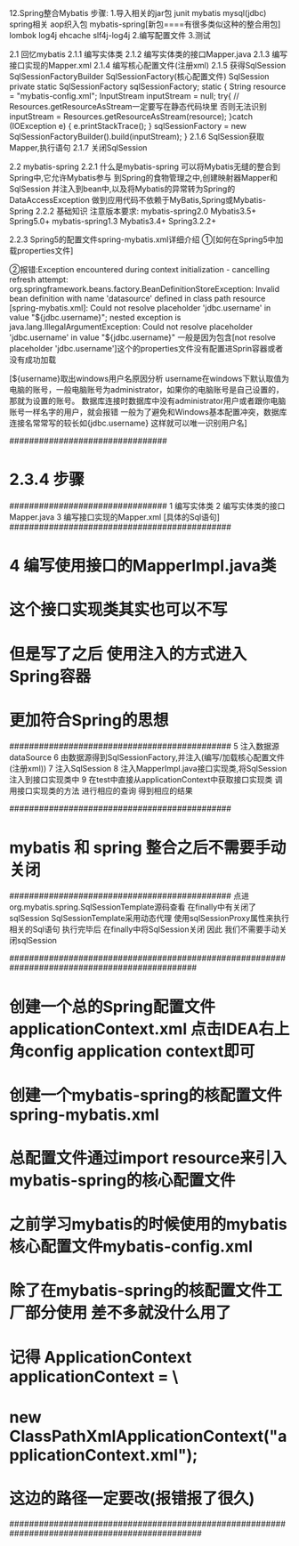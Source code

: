 12.Spring整合Mybatis
步骤:
1.导入相关的jar包
junit mybatis mysql(jdbc) spring相关 aop织入包 
mybatis-spring[新包====有很多类似这种的整合用包]
lombok log4j ehcache slf4j-log4j
2.编写配置文件
3.测试

2.1 回忆mybatis
2.1.1 编写实体类
2.1.2 编写实体类的接口Mapper.java
2.1.3 编写接口实现的Mapper.xml
2.1.4 编写核心配置文件(注册xml)
2.1.5 获得SqlSession
      SqlSessionFactoryBuilder
      SqlSessionFactory(核心配置文件)
      SqlSession
 private static SqlSessionFactory sqlSessionFactory;
 static {
     String resource = "mybatis-config.xml";
     InputStream inputStream = null;
     try{
         // Resources.getResourceAsStream一定要写在静态代码块里 否则无法识别
         inputStream = Resources.getResourceAsStream(resource);
     }catch (IOException e) {
         e.printStackTrace();
     }
     sqlSessionFactory = new SqlSessionFactoryBuilder().build(inputStream);
 }
2.1.6 SqlSession获取Mapper,执行语句
2.1.7 关闭SqlSession

2.2 mybatis-spring
2.2.1 什么是mybatis-spring
可以将Mybatis无缝的整合到Spring中,它允许Mybatis参与
到Spring的食物管理之中,创建映射器Mapper和SqlSession
并注入到bean中,以及将Mybatis的异常转为Spring的DataAccessException
做到应用代码不依赖于MyBatis,Spring或Mybatis-Spring
2.2.2 基础知识
注意版本要求:
mybatis-spring2.0 Mybatis3.5+ Spring5.0+
mybatis-spring1.3 Mybatis3.4+ Spring3.2.2+

2.2.3 Spring5的配置文件spring-mybatis.xml详细介绍
①[如何在Spring5中加载properties文件]

②报错:Exception encountered during context initialization - 
cancelling refresh attempt: org.springframework.beans.factory.BeanDefinitionStoreException: 
Invalid bean definition with name 'datasource' defined in class path resource [spring-mybatis.xml]: 
Could not resolve placeholder 'jdbc.username' in value "${jdbc.username}"; 
nested exception is java.lang.IllegalArgumentException: Could not resolve placeholder 'jdbc.username' in value "${jdbc.username}"
一般是因为包含[not resolve placeholder 'jdbc.username']这个的properties文件没有配置进Sprin容器或者没有成功加载

[${username}取出windows用户名原因分析
 username在windows下默认取值为电脑的账号，一般电脑账号为administrator，如果你的电脑账号是自己设置的，那就为设置的账号。
 数据库连接时数据库中没有administrator用户或者跟你电脑账号一样名字的用户，就会报错
 一般为了避免和Windows基本配置冲突，数据库连接名常常写的较长如{jdbc.username} 这样就可以唯一识别用户名]

################################
#       2.3.4 步骤
################################
1 编写实体类
2 编写实体类的接口Mapper.java
3 编写接口实现的Mapper.xml [具体的Sql语句]
#############################################
# 4 编写使用接口的MapperImpl.java类
# 这个接口实现类其实也可以不写
# 但是写了之后 使用注入的方式进入Spring容器
# 更加符合Spring的思想
#############################################
5 注入数据源dataSource
<bean id="datasource" class="org.springframework.jdbc.datasource.DriverManagerDataSource">
    <property name="driverClassName" value="${jdbc.driver}"/>
    <property name="url" value="${jdbc.url}"/>
    <property name="username" value="${jdbc.username}"/>
    <property name="password" value="${jdbc.password}"/>
</bean>
6 由数据源得到SqlSessionFactory,并注入(编写/加载核心配置文件(注册xml))
<bean id="sqlSessionFactory" class="org.mybatis.spring.SqlSessionFactoryBean">
    <property name="dataSource" ref="datasource"/>
    <property name="configLocation" value="classpath:mybatis-config.xml"/>
    <property name="mapperLocations" value="classpath:com/wq/mapper/*Mapper.xml"/>
</bean>
7 注入SqlSession
<bean id="sqlSession" class="org.mybatis.spring.SqlSessionTemplate">
    <constructor-arg index="0" ref="sqlSessionFactory"/>
</bean>
8 注入MapperImpl.java接口实现类,将SqlSession注入到接口实现类中
9 在test中直接从applicationContext中获取接口实现类 
  调用接口实现类的方法 进行相应的查询 得到相应的结果
  
#############################################
# mybatis 和 spring 整合之后不需要手动关闭
#############################################
点进org.mybatis.spring.SqlSessionTemplate源码查看 在finally中有关闭了sqlSession
SqlSessionTemplate采用动态代理 使用sqlSessionProxy属性来执行相关的Sql语句
执行完毕后 在finally中将SqlSession关闭 因此 我们不需要手动关闭sqlSession

##############################################################################################
# 创建一个总的Spring配置文件 applicationContext.xml 点击IDEA右上角config application context即可
# 创建一个mybatis-spring的核配置文件 spring-mybatis.xml
# 总配置文件通过import resource来引入mybatis-spring的核心配置文件
# 之前学习mybatis的时候使用的mybatis核心配置文件mybatis-config.xml
# 除了在mybatis-spring的核配置文件工厂部分使用 差不多就没什么用了
# 记得 ApplicationContext applicationContext = \
# new ClassPathXmlApplicationContext("applicationContext.xml");
# 这边的路径一定要改(报错报了很久)
###############################################################################################


